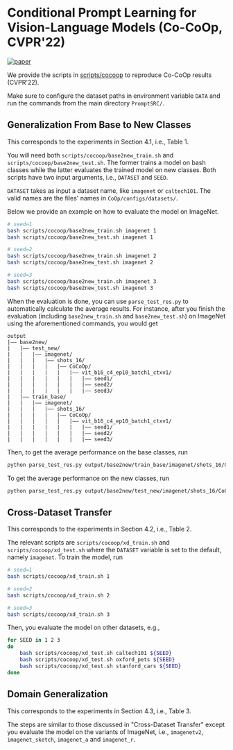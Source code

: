 # Conditional Prompt Learning for Vision-Language Models (Co-CoOp, CVPR'22)
[![paper](https://img.shields.io/badge/arXiv-Paper-<COLOR>.svg)](https://arxiv.org/abs/2203.05557)

We provide the scripts in [scripts/cocoop](../scripts/cocoop) to reproduce Co-CoOp results (CVPR'22).

Make sure to configure the dataset paths in environment variable `DATA` and run the commands from the main directory `PromptSRC/`.

## Generalization From Base to New Classes

This corresponds to the experiments in Section 4.1, i.e., Table 1.

You will need both `scripts/cocoop/base2new_train.sh` and `scripts/cocoop/base2new_test.sh`. The former trains a model on bash classes while the latter evaluates the trained model on new classes. Both scripts have two input arguments, i.e., `DATASET` and `SEED`.

`DATASET` takes as input a dataset name, like `imagenet` or `caltech101`. The valid names are the files' names in `CoOp/configs/datasets/`.

Below we provide an example on how to evaluate the model on ImageNet.

```bash
# seed=1
bash scripts/cocoop/base2new_train.sh imagenet 1
bash scripts/cocoop/base2new_test.sh imagenet 1

# seed=2
bash scripts/cocoop/base2new_train.sh imagenet 2
bash scripts/cocoop/base2new_test.sh imagenet 2

# seed=3
bash scripts/cocoop/base2new_train.sh imagenet 3
bash scripts/cocoop/base2new_test.sh imagenet 3
```

When the evaluation is done, you can use `parse_test_res.py` to automatically calculate the average results. For instance, after you finish the evaluation (including `base2new_train.sh` and `base2new_test.sh`) on ImageNet using the aforementioned commands, you would get

```
output
|–– base2new/
|   |–– test_new/
|   |   |–– imagenet/
|   |   |   |–– shots_16/
|   |   |   |   |–– CoCoOp/
|   |   |   |   |   |–– vit_b16_c4_ep10_batch1_ctxv1/
|   |   |   |   |   |   |–– seed1/
|   |   |   |   |   |   |–– seed2/
|   |   |   |   |   |   |–– seed3/
|   |–– train_base/
|   |   |–– imagenet/
|   |   |   |–– shots_16/
|   |   |   |   |–– CoCoOp/
|   |   |   |   |   |–– vit_b16_c4_ep10_batch1_ctxv1/
|   |   |   |   |   |   |–– seed1/
|   |   |   |   |   |   |–– seed2/
|   |   |   |   |   |   |–– seed3/
```

Then, to get the average performance on the base classes, run

```bash
python parse_test_res.py output/base2new/train_base/imagenet/shots_16/CoCoOp/vit_b16_c4_ep10_batch1_ctxv1
```

To get the average performance on the new classes, run

```bash
python parse_test_res.py output/base2new/test_new/imagenet/shots_16/CoCoOp/vit_b16_c4_ep10_batch1_ctxv1 --test-log
```

## Cross-Dataset Transfer

This corresponds to the experiments in Section 4.2, i.e., Table 2.

The relevant scripts are `scripts/cocoop/xd_train.sh` and `scripts/cocoop/xd_test.sh` where the `DATASET` variable is set to the default, namely `imagenet`. To train the model, run

```bash
# seed=1
bash scripts/cocoop/xd_train.sh 1

# seed=2
bash scripts/cocoop/xd_train.sh 2

# seed=3
bash scripts/cocoop/xd_train.sh 3
```

Then, you evaluate the model on other datasets, e.g.,

```bash
for SEED in 1 2 3
do
    bash scripts/cocoop/xd_test.sh caltech101 ${SEED}
    bash scripts/cocoop/xd_test.sh oxford_pets ${SEED}
    bash scripts/cocoop/xd_test.sh stanford_cars ${SEED}
done
```

## Domain Generalization

This corresponds to the experiments in Section 4.3, i.e., Table 3.

The steps are similar to those discussed in "Cross-Dataset Transfer" except you evaluate the model on the variants of ImageNet, i.e., `imagenetv2`, `imagenet_sketch`, `imagenet_a` and `imagenet_r`.